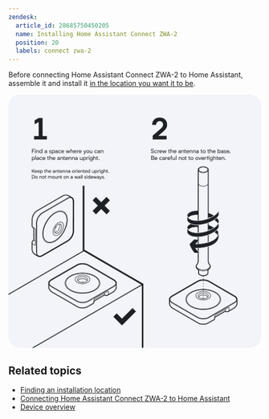 ```yaml
---
zendesk:
  article_id: 28685750450205
  name: Installing Home Assistant Connect ZWA-2
  position: 20
  labels: connect zwa-2
---
```


Before connecting Home Assistant Connect ZWA-2 to Home Assistant, assemble it and install it [in the location you want it to be](/hc/en-us/articles/28670284336925).

![Image showing how to screw the antenna onto the base](/static/img/connect-zwa-2/zwa-2-install.png)

## Related topics

- [Finding an installation location](/hc/en-us/articles/28670284336925)
- [Connecting Home Assistant Connect ZWA-2 to Home Assistant](/hc/en-us/articles/28685765309853)
- [Device overview](/hc/en-us/articles/28670192316189)